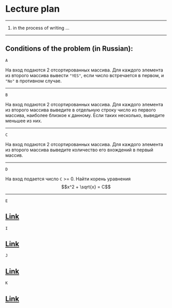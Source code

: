 # Lecture plan

---
   1. in the process of writing ...

---

Conditions of the problem (in Russian):
---
`A`

На вход подаются 2 отсортированных массива. Для каждого элемента из второго массива вывести `"YES"`, если число встречается в первом, и `"No"` в противном случае.

---
`B`

На вход подаются 2 отсортированных массива. Для каждого элемента из второго массива выведите в отдельную строку число из первого массива, наиболее близкое к данному. Если таких несколько, выведите меньшее из них.

---
`C`

На вход подаются 2 отсортированных  массива. Для каждого элемента из второго массива выведите количество его вхождений в первый массив.

---
`D`

На вход подается число `C` >= 0. Найти корень уравнения $$x^2 + \sqrt{x} = C$$

---
`E`

[Link](https://informatics.msk.ru/mod/statements/view.php?id=32637&chapterid=672#1)
---
`I`

[Link](https://informatics.msk.ru/mod/statements/view.php?id=1966&chapterid=1923#1)
---
`J`

[Link](https://informatics.msk.ru/mod/statements/view.php?chapterid=586#1)
---
`K`

[Link](https://informatics.msk.ru/mod/statements/view.php?chapterid=113097#1)
---
